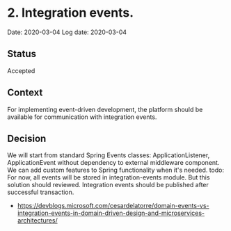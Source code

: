 # 2. Integration events.
Date: 2020-03-04
Log date: 2020-03-04

## Status
Accepted

## Context
For implementing event-driven development, the platform should be available for communication with integration events.

## Decision
We will start from standard Spring Events classes: ApplicationListener, ApplicationEvent without dependency to external middleware component. We can add custom features to Spring functionality when it's needed.
todo: For now, all events will be stored in integration-events module. But this solution should reviewed. Integration events should be published after successful transaction.
- https://devblogs.microsoft.com/cesardelatorre/domain-events-vs-integration-events-in-domain-driven-design-and-microservices-architectures/
